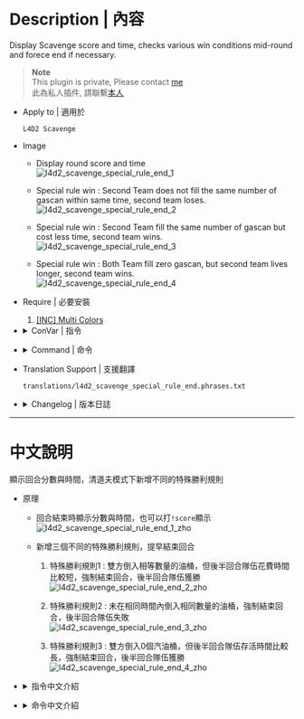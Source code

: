 # Description | 內容
Display Scavenge score and time, checks various win conditions mid-round and forece end if necessary.

> __Note__ <br/>
This plugin is private, Please contact [me](https://github.com/fbef0102/Game-Private_Plugin#私人插件列表-private-plugins-list)<br/>
此為私人插件, 請聯繫[本人](https://github.com/fbef0102/Game-Private_Plugin#私人插件列表-private-plugins-list)

* Apply to | 適用於
	```
	L4D2 Scavenge
	```

* Image
	* Display round score and time
	<br/>![l4d2_scavenge_special_rule_end_1](image/l4d2_scavenge_special_rule_end_1.jpg)
	
	* Special rule win : Second Team does not fill the same number of gascan within same time, second team loses.
	<br/>![l4d2_scavenge_special_rule_end_2](image/l4d2_scavenge_special_rule_end_2.jpg)
	
	* Special rule win : Second Team fill the same number of gascan but cost less time, second team wins.
	<br/>![l4d2_scavenge_special_rule_end_3](image/l4d2_scavenge_special_rule_end_3.jpg)
	
	* Special rule win : Both Team fill zero gascan, but second team lives longer, second team wins.
	<br/>![l4d2_scavenge_special_rule_end_4](image/l4d2_scavenge_special_rule_end_4.jpg)

* Require | 必要安裝
	1. [[INC] Multi Colors](https://github.com/fbef0102/L4D1_2-Plugins/releases/tag/Multi-Colors)

* <details><summary>ConVar | 指令</summary>

	* cfg/sourcemod/l4d2_scavenge_special_rule_end.cfg
		```php
		// 0=Plugin off, 1=Plugin on.
		l4d2_scavenge_special_rule_end_enable "1"

		// If 1, Disable all scavenge end special rule, plugin will provide score display only.
		l4d2_scavenge_special_rule_end_score_only "0"

		// If 1, Enable scavenge end special rule: Second Team fill the same number of gascan but cost less time, second team wins.
		l4d2_scavenge_special_rule_end_fillsamegas_enable "1"

		// If 1, Enable scavenge end special rule: Second Team does not fill the same number of gascan within same time, second team loses.
		l4d2_scavenge_special_rule_end_notfillsamegas_enable "1"

		// If 1, Enable scavenge end special rule: Both Team fill zero gascan, but second team lives longer, second team wins.
		l4d2_scavenge_special_rule_end_zerogas_enable "1"
		```
</details>

* <details><summary>Command | 命令</summary>

	* **Display round score and time**
		```php
		sm_score
		sm_time
		```
</details>

* Translation Support | 支援翻譯
	```
	translations/l4d2_scavenge_special_rule_end.phrases.txt
	```

* <details><summary>Changelog | 版本日誌</summary>

	* v1.0h (2023-3-1)
		* Remake code, convert code to latest syntax
		* Fix warnings when compiling on SourceMod 1.11.
		* Optimize code and improve performance
		* Replace Gamedata with left4dhooks
		* Add more cvars,
		* Add one more special rule: Second Team does not fill the same number of gascan within same time
		* Translation Support

	* v1.2
		* [Original Plugin by ProdigySim](https://github.com/ProdigySim/misc-sourcemod-plugins/blob/master/scavenge_quick_end/scavenge_quick_end.sp)
</details>

- - - -
# 中文說明
顯示回合分數與時間，清道夫模式下新增不同的特殊勝利規則

* 原理
	* 回合結束時顯示分數與時間，也可以打```!score```顯示
		<br/>![l4d2_scavenge_special_rule_end_1_zho](image/zho/l4d2_scavenge_special_rule_end_1_zho.jpg)
	
	* 新增三個不同的特殊勝利規則，提早結束回合
		1. 	特殊勝利規則1 : 雙方倒入相等數量的油桶，但後半回合隊伍花費時間比較短，強制結束回合，後半回合隊伍獲勝
		<br/>![l4d2_scavenge_special_rule_end_2_zho](image/zho/l4d2_scavenge_special_rule_end_2_zho.jpg)

		2. 	特殊勝利規則2 : 未在相同時間內倒入相同數量的油桶，強制結束回合，後半回合隊伍失敗
		<br/>![l4d2_scavenge_special_rule_end_3_zho](image/zho/l4d2_scavenge_special_rule_end_3_zho.jpg)

		3. 特殊勝利規則3 : 雙方倒入0個汽油桶，但後半回合隊伍存活時間比較長，強制結束回合，後半回合隊伍獲勝
		<br/>![l4d2_scavenge_special_rule_end_4_zho](image/zho/l4d2_scavenge_special_rule_end_4_zho.jpg)

* <details><summary>指令中文介紹</summary>

	* cfg/sourcemod/l4d2_scavenge_special_rule_end.cfg
		```php
		// 0=關閉插件, 1=啟動插件
		l4d2_scavenge_special_rule_end_enable "1"

		// 為1時，關閉所有特殊勝利規則，此插件只顯示回合分數與回合時間
		l4d2_scavenge_special_rule_end_score_only "0"

		// 為1時，啟用特殊勝利規則1 : 雙方倒入相等數量的油桶，但後半回合隊伍花費時間比較短，強制結束回合，後半回合隊伍獲勝
		l4d2_scavenge_special_rule_end_fillsamegas_enable "1"

		// 為1時，啟用特殊勝利規則1 : 未在相同時間內倒入相同數量的油桶，強制結束回合，後半回合隊伍失敗
		l4d2_scavenge_special_rule_end_notfillsamegas_enable "1"

		// 為1時，啟用特殊勝利規則1 : 雙方倒入0個汽油桶，但後半回合隊伍存活時間比較長，強制結束回合，後半回合隊伍獲勝
		l4d2_scavenge_special_rule_end_zerogas_enable "1"
		```
</details>

* <details><summary>命令中文介紹</summary>

	* **顯示回合分數與回合時間**
		```php
		sm_score
		sm_time
		```
</details>